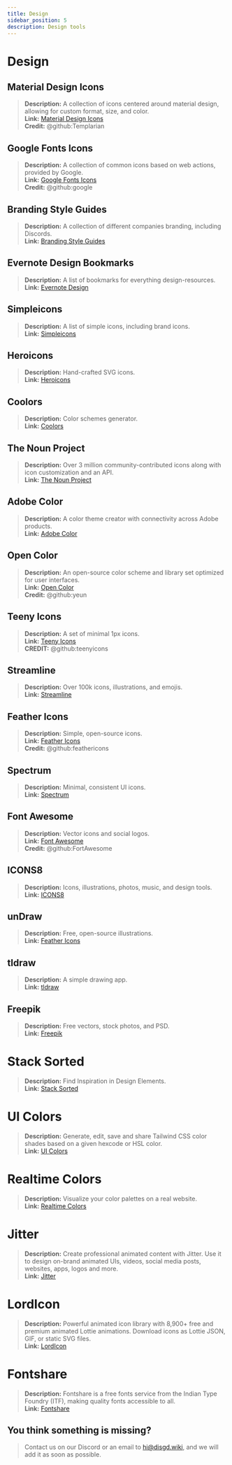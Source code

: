 ```yaml
---
title: Design
sidebar_position: 5
description: Design tools
---
```


# Design

## Material Design Icons

> **Description:** A collection of icons centered around material design, allowing for custom format, size, and
> color. <br/>
**Link:** [Material Design Icons](https://materialdesignicons.com/)  <br/>
**Credit:** @github:Templarian

## Google Fonts Icons

> **Description:** A collection of common icons based on web actions, provided by Google. <br/>
**Link:** [Google Fonts Icons](https://fonts.google.com/icons) <br/>
**Credit:** @github:google

## Branding Style Guides

> **Description:** A collection of different companies branding, including Discords.   <br/>
**Link:** [Branding Style Guides](https://brandingstyleguides.com/)

## Evernote Design Bookmarks

> **Description:** A list of bookmarks for everything design-resources.  <br/>
**Link:** [Evernote Design](https://www.evernote.design/)  <br/>

## Simpleicons

> **Description:** A list of simple icons, including brand icons.   <br/>
**Link:** [Simpleicons](https://simpleicons.org/)

## Heroicons

> **Description:** Hand-crafted SVG icons.   <br/>
**Link:** [Heroicons](https://heroicons.com/)

## Coolors

> **Description:** Color schemes generator.   <br/>
**Link:** [Coolors](https://coolors.co/)

## The Noun Project

> **Description:** Over 3 million community-contributed icons along with icon customization and an API.  <br/>
**Link:** [The Noun Project](https://thenounproject.com/)

## Adobe Color

> **Description:** A color theme creator with connectivity across Adobe products.  <br/>
**Link:** [Adobe Color](https://color.adobe.com/)

## Open Color

> **Description:** An open-source color scheme and library set optimized for user interfaces.  <br/>
**Link:** [Open Color](https://yeun.github.io/open-color/)  <br/>
**Credit:** @github:yeun

## Teeny Icons

> **Description:** A set of minimal 1px icons.  <br/>
**Link:** [Teeny Icons](https://teenyicons.com/)  <br/>
**CREDIT:** @github:teenyicons

## Streamline

> **Description:** Over 100k icons, illustrations, and emojis.  <br/>
**Link:** [Streamline](https://streamlinehq.com/)

## Feather Icons

> **Description:** Simple, open-source icons.  <br/>
**Link:** [Feather Icons](https://feathericons.com/)  <br/>
**Credit:** @github:feathericons

## Spectrum

> **Description:** Minimal, consistent UI icons.  <br/>
**Link:** [Spectrum](https://spectrum.adobe.com/page/icons/)

## Font Awesome

> **Description:** Vector icons and social logos.  <br/>
**Link:** [Font Awesome](https://fontawesome.com/)  <br/>
**Credit:** @github:FortAwesome

## ICONS8

> **Description:** Icons, illustrations, photos, music, and design tools.  <br/>
**Link:** [ICONS8](https://icons8.com/)

## unDraw

> **Description:** Free, open-source illustrations.  <br/>
**Link:** [Feather Icons](https://undraw.co/)

## tldraw

> **Description:** A simple drawing app.  <br/>
**Link:** [tldraw](https://www.tldraw.com/)

## Freepik

> **Description:** Free vectors, stock photos, and PSD.  <br/>
**Link:** [Freepik](https://freepik.com/)

# Stack Sorted

> **Description:** Find Inspiration in Design Elements. <br/>
**Link:** [Stack Sorted](https://stacksorted.com/)

# UI Colors

> **Description:** Generate, edit, save and share Tailwind CSS color shades based on a given hexcode or HSL color. <br/>
**Link:** [UI Colors](https://uicolors.app/)

# Realtime Colors

> **Description:** Visualize your color palettes on a real website. <br/>
**Link:** [Realtime Colors](https://realtimecolors.com/)

# Jitter

> **Description:** Create professional animated content with Jitter. Use it to design on-brand animated UIs, videos,
> social media posts, websites, apps, logos and more. <br/>
**Link:** [Jitter](https://jitter.video/)

# LordIcon

> **Description:** Powerful animated icon library with 8,900+ free and premium animated Lottie animations. Download
> icons as Lottie JSON, GIF, or static SVG files. <br/>
**Link:** [LordIcon](https://lordicon.com/)

# Fontshare

> **Description:** Fontshare is a free fonts service from the Indian Type Foundry (ITF), making quality fonts accessible
> to all. <br/>
**Link:** [Fontshare](https://www.fontshare.com/fonts/satoshi)

## You think something is missing?

> Contact us on our Discord or an email to hi@disgd.wiki, and we will add it as soon as possible.
